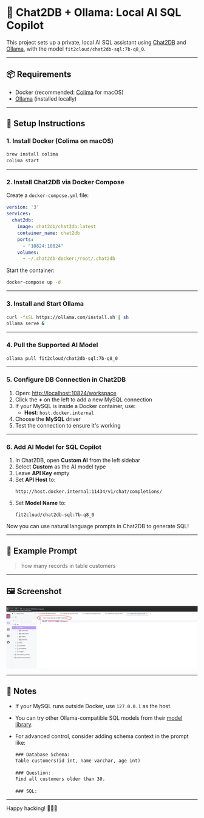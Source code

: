 # 🧠 Chat2DB + Ollama: Local AI SQL Copilot

This project sets up a private, local AI SQL assistant using [Chat2DB](https://github.com/chat2db/chat2db) and [Ollama](https://ollama.com), with the model `fit2cloud/chat2db-sql:7b-q8_0`.

---

## 📦 Requirements

- Docker (recommended: [Colima](https://github.com/abiosoft/colima) for macOS)
- [Ollama](https://ollama.com) (installed locally)

---

## 🚀 Setup Instructions

### 1. Install Docker (Colima on macOS)

```bash
brew install colima
colima start
```

---

### 2. Install Chat2DB via Docker Compose

Create a `docker-compose.yml` file:

```yaml
version: '3'
services:
  chat2db:
    image: chat2db/chat2db:latest
    container_name: chat2db
    ports:
      - "10824:10824"
    volumes:
      - ~/.chat2db-docker:/root/.chat2db
```

Start the container:

```bash
docker-compose up -d
```

---

### 3. Install and Start Ollama

```bash
curl -fsSL https://ollama.com/install.sh | sh
ollama serve &
```

---

### 4. Pull the Supported AI Model

```bash
ollama pull fit2cloud/chat2db-sql:7b-q8_0
```

---

### 5. Configure DB Connection in Chat2DB

1. Open: [http://localhost:10824/workspace](http://localhost:10824/workspace)
2. Click the **+** on the left to add a new MySQL connection
3. If your MySQL is inside a Docker container, use:
   - **Host**: `host.docker.internal`
4. Choose the **MySQL** driver
5. Test the connection to ensure it's working

---

### 6. Add AI Model for SQL Copilot

1. In Chat2DB, open **Custom AI** from the left sidebar
2. Select **Custom** as the AI model type
3. Leave **API Key** empty
4. Set **API Host** to:  
   ```
   http://host.docker.internal:11434/v1/chat/completions/
   ```
5. Set **Model Name** to:  
   ```
   fit2cloud/chat2db-sql:7b-q8_0
   ```

Now you can use natural language prompts in Chat2DB to generate SQL!

---

## 🧪 Example Prompt

> how many records in table customers

---

## 🖼️ Screenshot

![AI Copilot Prompt Example](./resources/imgs/SCR-20250622-ujor.png)

---

## 📝 Notes

- If your MySQL runs outside Docker, use `127.0.0.1` as the host.
- You can try other Ollama-compatible SQL models from their [model library](https://ollama.com/library).
- For advanced control, consider adding schema context in the prompt like:

  ```
  ### Database Schema:
  Table customers(id int, name varchar, age int)

  ### Question:
  Find all customers older than 30.

  ### SQL:
  ```

---

Happy hacking! 🧑‍💻🔥
